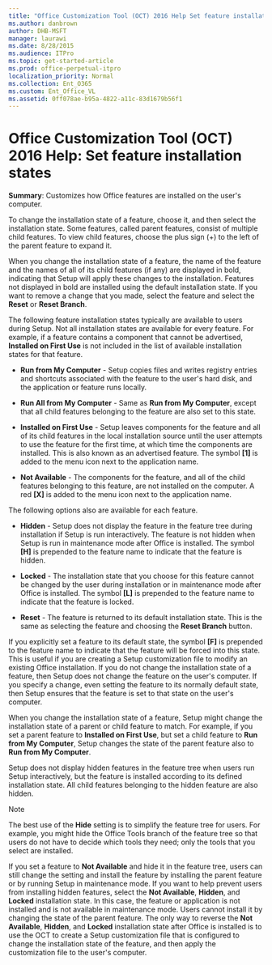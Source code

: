 ```yaml
---
title: "Office Customization Tool (OCT) 2016 Help Set feature installation states"
ms.author: danbrown
author: DHB-MSFT
manager: laurawi
ms.date: 8/28/2015
ms.audience: ITPro
ms.topic: get-started-article
ms.prod: office-perpetual-itpro
localization_priority: Normal
ms.collection: Ent_O365
ms.custom: Ent_Office_VL
ms.assetid: 0ff078ae-b95a-4822-a11c-83d1679b56f1
---
```


# Office Customization Tool (OCT) 2016 Help: Set feature installation states

 **Summary**: Customizes how Office features are installed on the user's computer.
  
To change the installation state of a feature, choose it, and then select the installation state. Some features, called parent features, consist of multiple child features. To view child features, choose the plus sign (+) to the left of the parent feature to expand it.
  
When you change the installation state of a feature, the name of the feature and the names of all of its child features (if any) are displayed in bold, indicating that Setup will apply these changes to the installation. Features not displayed in bold are installed using the default installation state. If you want to remove a change that you made, select the feature and select the **Reset** or **Reset Branch**.
  
The following feature installation states typically are available to users during Setup. Not all installation states are available for every feature. For example, if a feature contains a component that cannot be advertised, **Installed on First Use** is not included in the list of available installation states for that feature. 
  
- **Run from My Computer** - Setup copies files and writes registry entries and shortcuts associated with the feature to the user's hard disk, and the application or feature runs locally. 
    
- **Run All from My Computer** - Same as **Run from My Computer**, except that all child features belonging to the feature are also set to this state.
    
- **Installed on First Use** - Setup leaves components for the feature and all of its child features in the local installation source until the user attempts to use the feature for the first time, at which time the components are installed. This is also known as an advertised feature. The symbol **[1]** is added to the menu icon next to the application name. 
    
- **Not Available** - The components for the feature, and all of the child features belonging to this feature, are not installed on the computer. A red **[X]** is added to the menu icon next to the application name. 
    
The following options also are available for each feature.
  
- **Hidden** - Setup does not display the feature in the feature tree during installation if Setup is run interactively. The feature is not hidden when Setup is run in maintenance mode after Office is installed. The symbol **[H]** is prepended to the feature name to indicate that the feature is hidden. 
    
- **Locked** - The installation state that you choose for this feature cannot be changed by the user during installation or in maintenance mode after Office is installed. The symbol **[L]** is prepended to the feature name to indicate that the feature is locked. 
    
- **Reset** - The feature is returned to its default installation state. This is the same as selecting the feature and choosing the **Reset Branch** button. 
    
If you explicitly set a feature to its default state, the symbol **[F]** is prepended to the feature name to indicate that the feature will be forced into this state. This is useful if you are creating a Setup customization file to modify an existing Office installation. If you do not change the installation state of a feature, then Setup does not change the feature on the user's computer. If you specify a change, even setting the feature to its normally default state, then Setup ensures that the feature is set to that state on the user's computer. 
  
When you change the installation state of a feature, Setup might change the installation state of a parent or child feature to match. For example, if you set a parent feature to **Installed on First Use**, but set a child feature to **Run from My Computer**, Setup changes the state of the parent feature also to **Run from My Computer**.
  
Setup does not display hidden features in the feature tree when users run Setup interactively, but the feature is installed according to its defined installation state. All child features belonging to the hidden feature are also hidden.
  
> [!NOTE]
> The best use of the **Hide** setting is to simplify the feature tree for users. For example, you might hide the Office Tools branch of the feature tree so that users do not have to decide which tools they need; only the tools that you select are installed. 
  
If you set a feature to **Not Available** and hide it in the feature tree, users can still change the setting and install the feature by installing the parent feature or by running Setup in maintenance mode. If you want to help prevent users from installing hidden features, select the **Not Available**, **Hidden**, and **Locked** installation state. In this case, the feature or application is not installed and is not available in maintenance mode. Users cannot install it by changing the state of the parent feature. The only way to reverse the **Not Available**, **Hidden**, and **Locked** installation state after Office is installed is to use the OCT to create a Setup customization file that is configured to change the installation state of the feature, and then apply the customization file to the user's computer. 
  


